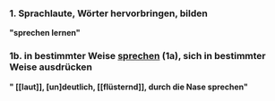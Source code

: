 ### 1. Sprachlaute, Wörter hervorbringen, bilden
**"sprechen lernen"**

### 1b. in bestimmter Weise [sprechen](https://www.google.com/search?client=firefox-b-d&sca_esv=ee5c04314dac669e&q=sprechen&si=AMgyJEtf_wwxVVftS7Kej8ZWRY4PlE4YPRBggKs6Ltb_YSJHm3gUvDBUEkLRjbZJuxZInw9lcWs_hT6tHwfdRB35hwJ1KrhoVJ-qjpaguDFgsg_j2an290g%3D&expnd=1&sa=X&ved=2ahUKEwjZvOGu5tqNAxVVYKQEHWRrGksQgCt6BAhOEBI) (1a), sich in bestimmter Weise ausdrücken
**" [[laut]], [un]deutlich, [[flüsternd]], durch die Nase sprechen"**